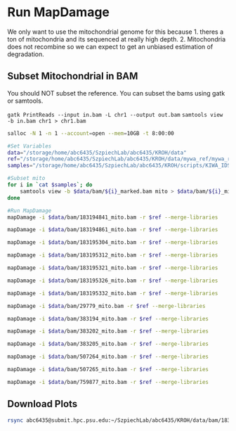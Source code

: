 # Run MapDamage
We only want to use the mitochondrial genome for this because 1. theres a ton of mitochondria and its sequenced at really high depth. 2. Mitochondria does not recombine so we can expect to get an unbiased estimation of degradation.  

## Subset Mitochondrial in BAM
You should NOT subset the reference. You can subset the bams using gatk or samtools. 

`gatk PrintReads --input in.bam -L chr1 --output out.bam`
`samtools view -b in.bam chr1 > chr1.bam`

```bash
salloc -N 1 -n 1 --account=open --mem=10GB -t 8:00:00

#Set Variables
data="/storage/home/abc6435/SzpiechLab/abc6435/KROH/data"
ref="/storage/home/abc6435/SzpiechLab/abc6435/KROH/data/mywa_ref/mywa_reference/mywagenomev2.1.fa"
samples="/storage/home/abc6435/SzpiechLab/abc6435/KROH/scripts/KIWA_IDS.txt"

#Subset mito 
for i in `cat $samples`; do 
    samtools view -b $data/bam/${i}_marked.bam mito > $data/bam/${i}_mito.bam;
done 

#Run MapDamage
mapDamage -i $data/bam/183194841_mito.bam -r $ref --merge-libraries

mapDamage -i $data/bam/183194861_mito.bam -r $ref --merge-libraries

mapDamage -i $data/bam/183195304_mito.bam -r $ref --merge-libraries 

mapDamage -i $data/bam/183195312_mito.bam -r $ref --merge-libraries 

mapDamage -i $data/bam/183195321_mito.bam -r $ref --merge-libraries 

mapDamage -i $data/bam/183195326_mito.bam -r $ref --merge-libraries

mapDamage -i $data/bam/183195332_mito.bam -r $ref --merge-libraries

mapDamage -i $data/bam/29779_mito.bam -r $ref --merge-libraries

mapDamage -i $data/bam/383194_mito.bam -r $ref --merge-libraries

mapDamage -i $data/bam/383202_mito.bam -r $ref --merge-libraries

mapDamage -i $data/bam/383205_mito.bam -r $ref --merge-libraries

mapDamage -i $data/bam/507264_mito.bam -r $ref --merge-libraries

mapDamage -i $data/bam/507265_mito.bam -r $ref --merge-libraries

mapDamage -i $data/bam/759877_mito.bam -r $ref --merge-libraries
```

## Download Plots
```bash
rsync abc6435@submit.hpc.psu.edu:~/SzpiechLab/abc6435/KROH/data/bam/183195304_mito.mapDamage/*pdf /Users/abc6435/Desktop
```